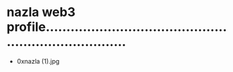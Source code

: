 # nazla web3 profile.........................................................................
- 0xnazla (1).jpg
